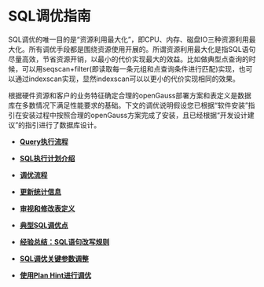 # SQL调优指南<a name="ZH-CN_TOPIC_0245374542"></a>

SQL调优的唯一目的是“资源利用最大化”，即CPU、内存、磁盘IO三种资源利用最大化。所有调优手段都是围绕资源使用开展的。所谓资源利用最大化是指SQL语句尽量高效，节省资源开销，以最小的代价实现最大的效益。比如做典型点查询的时候，可以用seqscan+filter\(即读取每一条元组和点查询条件进行匹配\)实现，也可以通过indexscan实现，显然indexscan可以以更小的代价实现相同的效果。

根据硬件资源和客户的业务特征确定合理的openGauss部署方案和表定义是数据库在多数情况下满足性能要求的基础。下文的调优说明假设您已根据“软件安装”指引在安装过程中按照合理的openGauss方案完成了安装，且已经根据“开发设计建议”的指引进行了数据库设计。

-   **[Query执行流程](Query执行流程.md)**  

-   **[SQL执行计划介绍](SQL执行计划介绍.md)**  

-   **[调优流程](调优流程.md)**  

-   **[更新统计信息](更新统计信息.md)**  

-   **[审视和修改表定义](审视和修改表定义.md)**  

-   **[典型SQL调优点](典型SQL调优点.md)**  

-   **[经验总结：SQL语句改写规则](经验总结-SQL语句改写规则.md)**  

-   **[SQL调优关键参数调整](SQL调优关键参数调整.md)**  

-   **[使用Plan Hint进行调优](使用Plan-Hint进行调优.md)**  


